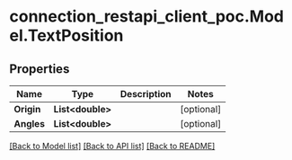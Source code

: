 # connection_restapi_client_poc.Model.TextPosition

## Properties

Name | Type | Description | Notes
------------ | ------------- | ------------- | -------------
**Origin** | **List&lt;double&gt;** |  | [optional] 
**Angles** | **List&lt;double&gt;** |  | [optional] 

[[Back to Model list]](../README.md#documentation-for-models) [[Back to API list]](../README.md#documentation-for-api-endpoints) [[Back to README]](../README.md)

